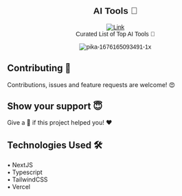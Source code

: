 <div align="center" style="font-family:'Montserrat', sans-serif;">
  
## AI Tools 🤖

  [![Link](https://img.shields.io/badge/Website-Link-yellow)](https://tools-ai.vercel.app/) <br/>
  Curated List of Top AI Tools 🧠
  
  
![pika-1676165093491-1x](https://user-images.githubusercontent.com/83513144/218288654-86cf1eec-1aa1-4376-b4d5-e9e85e16d246.png)
</div>


## Contributing 🤝

Contributions, issues and feature requests are welcome! 😍

## Show your support 😇

Give a 🌟 if this project helped you! ❤️

## Technologies Used 🛠

  • NextJS<br/>
  • Typescript<br/>
  • TailwindCSS<br/>
  • Vercel
